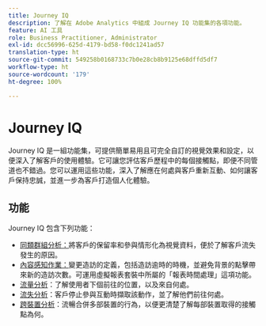 ```yaml
---
title: Journey IQ
description: 了解在 Adobe Analytics 中組成 Journey IQ 功能集的各項功能。
feature: AI 工具
role: Business Practitioner, Administrator
exl-id: dcc56996-625d-4179-bd58-f0dc1241ad57
translation-type: ht
source-git-commit: 549258b0168733c7b0e28cb8b9125e68dffd5df7
workflow-type: ht
source-wordcount: '179'
ht-degree: 100%

---
```


# Journey IQ

Journey IQ 是一組功能集，可提供簡單易用且可完全自訂的視覺效果和設定，以便深入了解客戶的使用體驗。它可讓您評估客戶歷程中的每個接觸點，即便不同管道也不錯過。您可以運用這些功能，深入了解應在何處與客戶重新互動、如何讓客戶保持忠誠，並進一步為客戶打造個人化體驗。

## 功能

Journey IQ 包含下列功能：

* [同類群組分析：](visualizations/cohort-table/cohort-analysis.md)將客戶的保留率和參與情形化為視覺資料，便於了解客戶流失發生的原因。
* [內容感知作業：](../../components/vrs/vrs-report-time-processing.md)變更造訪的定義，包括造訪逾時的時機，並避免背景的點擊帶來新的造訪次數。可運用虛擬報表套裝中所屬的「報表時間處理」這項功能。
* [流量分析](visualizations/c-flow/flow.md)：了解使用者下個前往的位置，以及來自何處。
* [流失分析](visualizations/fallout/fallout-flow.md)：客戶停止參與互動時擷取該動作，並了解他們前往何處。
* [跨裝置分析](../../components/cda/overview.md)：流暢合併多部裝置的行為，以便更清楚了解每部裝置取得的接觸點為何。
